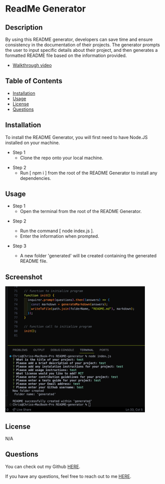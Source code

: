 # ReadMe Generator

## Description

By using this README generator, developers can save time and ensure consistency in the documentation of their projects. The generator prompts the user to input specific details about their project, and then generates a formatted README file based on the information provided.

- [Walkthrough video](https://drive.google.com/file/d/1MWRI24i1tsWP5wAGrbH7lgTkrurZIhji/view)

## Table of Contents

- [Installation](#installation)
- [Usage](#usage)
- [License](#license)
- [Questions](#questions)

## Installation

To install the README Generator, you will first need to have Node.JS installed on your machine.

- Step 1
  - Clone the repo onto your local machine.

* Step 2
  - Run [ npm i ] from the root of the README Generator to install any dependencies.

## Usage

- Step 1
  - Open the terminal from the root of the README Generator.

* Step 2

  - Run the command [ node index.js ].
  - Enter the information when prompted.

* Step 3
  - A new folder 'generated' will be created containing the generated README file.

## Screenshot

<img src="assets/screenshot.png" height = 400px>

## License

N/A

## Questions

You can check out my Github [HERE](https://github.com/chrisS-88).

If you have any questions, feel free to reach out to me [HERE](mailto:chrissmart920@gmail.com).
